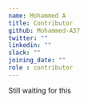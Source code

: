 ```yaml
---
name: Mohammed A
title: Contributor
github: Mohammed-A37
twitter: ""
linkedin: ""
slack: ""
joining_date: ""
role : contributor
---
```


Still waiting for this
